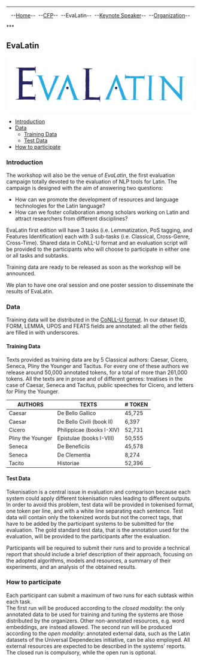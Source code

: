 ***
<p style="text-align: center;">--<a href="index">Home</a>--&nbsp;&nbsp;--<a href="CFP">CFP</a>--&nbsp;&nbsp;--EvaLatin--&nbsp;&nbsp;--<a href="Keynote">Keynote Speaker</a>--&nbsp;&nbsp;--<a href="organization">Organization</a>--</p>
***

## EvaLatin

![](LOGO.png)

- [Introduction](#introduction)
- [Data](#data)
  * [Training Data](#training-data)
  * [Test Data](#test-data)
- [How to participate](#how-to-participate)

### Introduction

The workshop will also be the venue of *EvaLatin*, the first evaluation campaign totally devoted to the evaluation of NLP tools for Latin. The campaign is designed with the aim of answering two questions:
- How can we promote the development of resources and language technologies for the Latin language?
- How can we foster collaboration among scholars working on Latin and attract researchers from different disciplines?

EvaLatin first edition will have 3 tasks (i.e. Lemmatization, PoS tagging, and Features Identification) each with 3 sub-tasks (i.e. Classical, Cross-Genre, Cross-Time). Shared data in CoNLL-U format and an evaluation script will be provided to the participants who will choose to participate in either one or all tasks and subtasks. 

Training data are ready to be released as soon as the workshop will be announced. 

We plan to have one oral session and one poster session to disseminate the results of EvaLatin.

### Data
Training data will be distributed in the [CoNLL-U format](https://universaldependencies.org/format.html). In our dataset ID, FORM, LEMMA, UPOS and FEATS fields are annotated: all the other fields are filled in with underscores.

#### Training Data
Texts provided as training data are by 5 Classical authors: Caesar, Cicero, Seneca, Pliny the Younger and Tacitus. For every one of these authors we release around 50,000 annotated tokens, for a total of more than 261,000 tokens. All the texts are in prose and of different genres: treatises in the case of Caesar, Seneca and Tacitus, public speeches for Cicero, and letters for Pliny the Younger. 

| AUTHORS           | TEXTS                     | # TOKEN |
|-------------------|---------------------------|---------|
| Caesar            | De Bello Gallico          | 45,725   |
| Caesar            | De Bello Civili (book II) | 6,397    |
| Cicero            | Philippicae (books I-XIV) | 52,731   |
| Pliny the Younger | Epistulae (books I-VIII)  | 50,555   |
| Seneca            | De Beneficiis             | 45,578   |
| Seneca            | De Clementia              | 8,274    |
| Tacito            | Historiae                 | 52,396   |

#### Test Data
Tokenisation is a central issue in evaluation and comparison because each system could apply different tokenisation rules leading to different outputs. In order to avoid this problem, test data will be provided in tokenised format, one token per line, and with a white line separating each sentence. Test data will contain only the tokenized words but not the correct tags, that have to be added by the participant systems to be submitted for the evaluation.
The gold standard test data, that is the annotation used for the evaluation, will be provided to the participants after the evaluation.

Participants will be required to submit their runs and to provide a technical report that should include a brief description of their approach, focusing on the adopted algorithms, models and resources, a summary of their experiments, and an analysis of the obtained results.

### How to participate
Each participant can submit a maximum of two runs for each subtask within each task.  
The first run will be produced according to the *closed modality*: the only annotated data to be used for training and tuning the systems are those distributed by the organizers. Other non-annotated resources, e.g. word embeddings, are instead allowed. The second run will be produced according to the *open modality*: annotated external data, such as the Latin datasets of the Universal Dependecies initiative, can be also employed. All external resources are expected to be described in the systems' reports. The closed run is compulsory, while the open run is optional.

